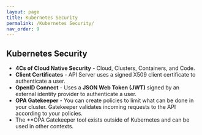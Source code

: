 ```yaml
---
layout: page
title: Kubernetes Security
permalink: /Kubernetes Security/
nav_order: 9
---
```


## Kubernetes Security

- **4Cs of Cloud Native Security** - Cloud, Clusters, Containers, and Code.
- **Client Certificates** - API Server uses a signed X509 client certificate to authenticate a user.
- **OpenID Connect** - Uses a **JSON Web Token (JWT)** signed by an external identity provider to authenticate a user.
- **OPA Gatekeeper** - You can create policies to limit what can be done in your cluster. Gatekeeper validates incoming requests to the API according to your policies.
- The \*\*OPA Gatekeeper tool exists outside of Kubernetes and can be used in other contexts.
